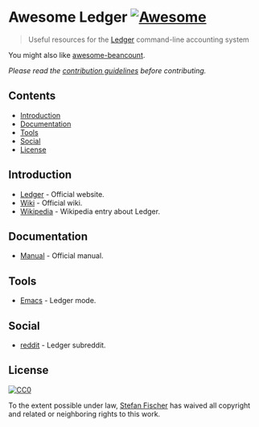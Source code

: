 # Awesome Ledger [![Awesome](https://cdn.rawgit.com/sindresorhus/awesome/d7305f38d29fed78fa85652e3a63e154dd8e8829/media/badge.svg)](https://github.com/sindresorhus/awesome)

> Useful resources for the [Ledger](http://ledger-cli.org/) command-line accounting system

You might also like [awesome-beancount](https://github.com/wzyboy/awesome-beancount).

*Please read the [contribution guidelines](contributing.md) before contributing.*

## Contents



- [Introduction](#introduction)
- [Documentation](#documentation)
- [Tools](#tools)
- [Social](#social)
- [License](#license)


## Introduction

- [Ledger](http://ledger-cli.org/) - Official website.
- [Wiki](https://github.com/ledger/ledger/wiki) - Official wiki.
- [Wikipedia](https://en.wikipedia.org/wiki/Ledger_(software)) - Wikipedia entry about Ledger.

## Documentation

- [Manual](http://ledger-cli.org/3.0/doc/ledger3.html) - Official manual.

## Tools

- [Emacs](http://www.ledger-cli.org/3.0/doc/ledger-mode.html) - Ledger mode.

## Social

- [reddit](https://www.reddit.com/r/ledger/) - Ledger subreddit.

## License

[![CC0](http://mirrors.creativecommons.org/presskit/buttons/88x31/svg/cc-zero.svg)](https://creativecommons.org/publicdomain/zero/1.0/)

To the extent possible under law, [Stefan Fischer](https://github.com/sfischer13) has waived all copyright and related or neighboring rights to this work.
